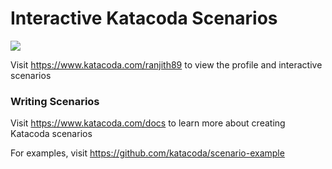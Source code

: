 # Interactive Katacoda Scenarios

[![](http://shields.katacoda.com/katacoda/ranjith89/count.svg)](https://www.katacoda.com/ranjith89 "Get your profile on Katacoda.com")

Visit https://www.katacoda.com/ranjith89 to view the profile and interactive scenarios

### Writing Scenarios
Visit https://www.katacoda.com/docs to learn more about creating Katacoda scenarios

For examples, visit https://github.com/katacoda/scenario-example

